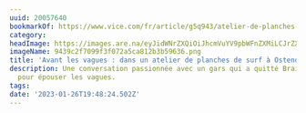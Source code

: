 ```yaml
---
uuid: 20057640
bookmarkOf: https://www.vice.com/fr/article/g5q943/atelier-de-planches-surf-ostende
category: 
headImage: https://images.are.na/eyJidWNrZXQiOiJhcmVuYV9pbWFnZXMiLCJrZXkiOiIyMDA1NzY0MC9vcmlnaW5hbF85NDM5YzJmNzA5OWYzZjA3MmE1Y2E4MTJiM2I1OTYzNi5wbmciLCJlZGl0cyI6eyJyZXNpemUiOnsid2lkdGgiOjEyMDAsImhlaWdodCI6MTIwMCwiZml0IjoiaW5zaWRlIiwid2l0aG91dEVubGFyZ2VtZW50Ijp0cnVlfSwid2VicCI6eyJxdWFsaXR5Ijo5MH0sImpwZWciOnsicXVhbGl0eSI6OTB9LCJyb3RhdGUiOm51bGx9fQ==?bc=0
imageName: 9439c2f7099f3f072a5ca812b3b59636.png
title: 'Avant les vagues : dans un atelier de planches de surf à Ostende'
description: Une conversation passionnée avec un gars qui a quitté Braine-l’Alleud
  pour épouser les vagues.
tags: 
date: '2023-01-26T19:48:24.502Z'
---
```

